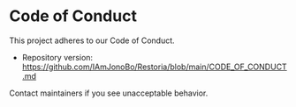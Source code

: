 # Code of Conduct

This project adheres to our Code of Conduct.

- Repository version: <https://github.com/IAmJonoBo/Restoria/blob/main/CODE_OF_CONDUCT.md>

Contact maintainers if you see unacceptable behavior.
